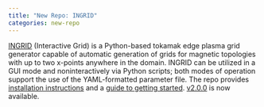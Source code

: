 ```yaml
---
title: "New Repo: INGRID"
categories: new-repo
---
```


[INGRID](https://github.com/LLNL/INGRID) (Interactive Grid) is a Python-based tokamak edge plasma grid generator capable of automatic generation of grids for magnetic topologies with up to two x-points anywhere in the domain. INGRID can be utilized in a GUI mode and noninteractively via Python scripts; both modes of operation support the use of the YAML-formatted parameter file. The repo provides [installation instructions](https://ingrid.readthedocs.io/en/latest/installation.html) and a [guide to getting started](https://ingrid.readthedocs.io/en/latest/getting_started.html). [v2.0.0](https://github.com/LLNL/INGRID/releases/tag/v2.0.0) is now available.
